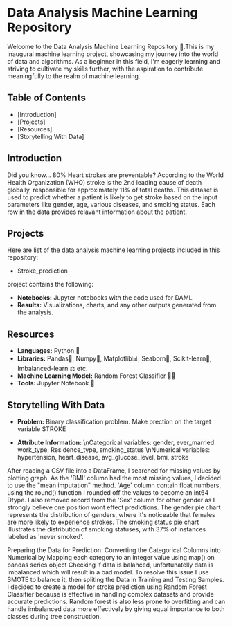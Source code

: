 # Data Analysis Machine Learning Repository

Welcome to the Data Analysis Machine Learning Repository 🧠.This is my inaugural machine learning project, showcasing my journey into the world of data and algorithms.
As a beginner in this field, I'm eagerly learning and striving to cultivate my skills further, with the aspiration to contribute meaningfully to the realm of machine learning.


## Table of Contents
- [Introduction]
- [Projects]
- [Resources]
- [Storytelling With Data]

## Introduction

Did you know... 80% Heart strokes are preventable?
According to the World Health Organization (WHO) stroke is the 2nd leading cause of death globally, responsible for approximately 11% of total deaths. 
This dataset is used to predict whether a patient is likely to get stroke based on the input parameters like gender, age, various diseases, and smoking status. 
Each row in the data provides relavant information about the patient.

## Projects

Here are list of the data analysis machine learning projects included in this repository:

- Stroke_prediction

project contains the following:

- **Notebooks:** Jupyter notebooks with the code used for DAML
- **Results:** Visualizations, charts, and any other outputs generated from the analysis.


## Resources


- **Languages:** Python 🐍
- **Libraries:** Pandas🐼, Numpy🧮, Matplotlib📊, Seaborn🌈, Scikit-learn🤖, Imbalanced-learn ⚖️ etc.
- **Machine Learning Model:** Random Forest Classifier 🌳🌲
- **Tools:** Jupyter Notebook 📓 


## Storytelling With Data

- **Problem:**
Binary classification problem.
Make prection on the target variable STROKE

- **Attribute Information:** \nCategorical variables: gender, ever_married	work_type,	Residence_type, smoking_status \nNumerical variables: hypertension,	heart_disease, avg_glucose_level,	bmi, stroke


After reading a CSV file into a DataFrame, I searched for missing values by plotting graph. As the 'BMI' column had the most missing values,
I decided to use the "mean imputation" method. 'Age' column contain float numbers, using the round() function I rounded off the values to become an int64 Dtype. 
I also removed record from the 'Sex' column for other gender as I strongly believe one position wont effect predictions.
The gender pie chart represents the distribution of genders, where it's noticeable that females are more likely to experience strokes. The smoking status pie chart illustrates the distribution of smoking statuses, with 37% of instances labeled as 'never smoked'.


Preparing the Data for Prediction.
Converting the Categorical Columns into Numerical by Mapping each category to an integer value using map() on pandas series object
Checking if data is balanced, unfortunatelly data is imbalanced  which will result in a bad model. To resolve this issue I use 
SMOTE to balance it, then spliting the Data in Training and Testing Samples. I decided to create a model for stroke prediction
using Random Forest Classifier because is effective in handling complex datasets and provide accurate predictions. Random forest is 
also less prone to overfitting and can handle imbalanced data more effectively by giving equal importance to both classes during tree
construction.
